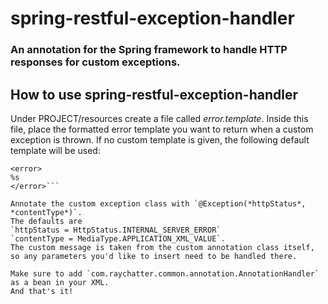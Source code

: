 # spring-restful-exception-handler
### An annotation for the Spring framework to handle HTTP responses for custom exceptions.

## How to use spring-restful-exception-handler
Under PROJECT/resources create a file called *error.template*. Inside this file, place the formatted error template you want to return when a custom exception is thrown. If no custom template is given, the following default template will be used:

```<?xml version="1.0" encoding="UTF-8"?>
<error>
%s
</error>```

Annotate the custom exception class with `@Exception(*httpStatus*, *contentType*)`.
The defaults are
`httpStatus = HttpStatus.INTERNAL_SERVER_ERROR`
`contentType = MediaType.APPLICATION_XML_VALUE`.
The custom message is taken from the custom annotation class itself, so any parameters you'd like to insert need to be handled there.

Make sure to add `com.raychatter.common.annotation.AnnotationHandler` as a bean in your XML.
And that's it!


